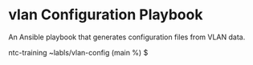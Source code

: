 # vlan Configuration Playbook

An Ansible playbook that generates configuration files from VLAN data.

ntc-training ~labls/vlan-config (main %) $

